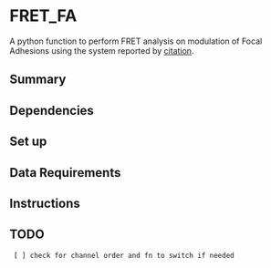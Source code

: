 # FRET_FA
A python function to perform FRET analysis on modulation of Focal Adhesions
using the system reported by [citation]().  

## Summary


## Dependencies

## Set up

## Data Requirements

## Instructions


## TODO

     [ ] check for channel order and fn to switch if needed 
